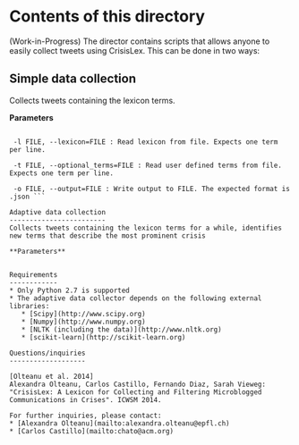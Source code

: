 Contents of this directory
==========================
(Work-in-Progress) The director contains scripts that allows anyone to easily collect tweets using CrisisLex. This can be done in two ways:

Simple data collection
----------------------
Collects tweets containing the lexicon terms.

**Parameters**

 ```-h, --help : show this help message and exit

  -l FILE, --lexicon=FILE : Read lexicon from file. Expects one term per line.

  -t FILE, --optional_terms=FILE : Read user defined terms from file. Expects one term per line.

  -o FILE, --output=FILE : Write output to FILE. The expected format is .json ```

Adaptive data collection
------------------------
Collects tweets containing the lexicon terms for a while, identifies new terms that describe the most prominent crisis

**Parameters**


Requirements
------------
 * Only Python 2.7 is supported
 * The adaptive data collector depends on the following external libraries:
    * [Scipy](http://www.scipy.org)
    * [Numpy](http://www.numpy.org)
    * [NLTK (including the data)](http://www.nltk.org)
    * [scikit-learn](http://scikit-learn.org)

Questions/inquiries
-------------------

[Olteanu et al. 2014]
Alexandra Olteanu, Carlos Castillo, Fernando Diaz, Sarah Vieweg:
"CrisisLex: A Lexicon for Collecting and Filtering Microblogged
Communications in Crises". ICWSM 2014.

For further inquiries, please contact:
 * [Alexandra Olteanu](mailto:alexandra.olteanu@epfl.ch)
 * [Carlos Castillo](mailto:chato@acm.org)